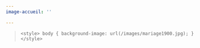 ```yaml
---
image-accueil: ''

---
```

>     <style> body { background-image: url(/images/mariage1900.jpg); } </style>